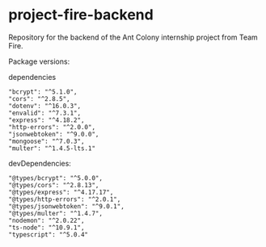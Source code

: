 # project-fire-backend

Repository for the backend of the Ant Colony internship project from Team Fire.

Package versions:

dependencies

    "bcrypt": "^5.1.0",
    "cors": "^2.8.5",
    "dotenv": "^16.0.3",
    "envalid": "^7.3.1",
    "express": "^4.18.2",
    "http-errors": "^2.0.0",
    "jsonwebtoken": "^9.0.0",
    "mongoose": "^7.0.3",
    "multer": "^1.4.5-lts.1"

devDependencies:

    "@types/bcrypt": "^5.0.0",
    "@types/cors": "^2.8.13",
    "@types/express": "^4.17.17",
    "@types/http-errors": "^2.0.1",
    "@types/jsonwebtoken": "^9.0.1",
    "@types/multer": "^1.4.7",
    "nodemon": "^2.0.22",
    "ts-node": "^10.9.1",
    "typescript": "^5.0.4"
